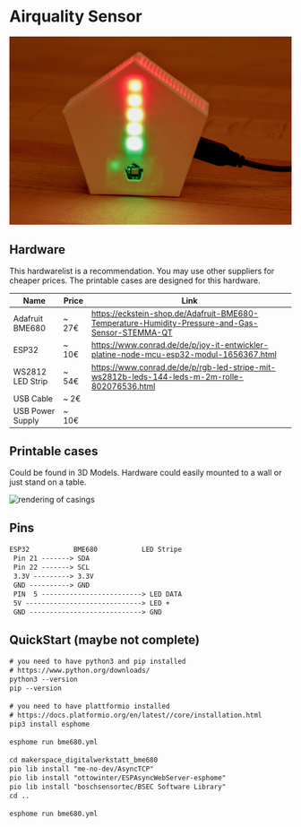 # Airquality Sensor

![image of a sensor](https://github.com/harmoniemand/airquality/blob/main/assets/20201111-_K0A0501.jpg?raw=true)


## Hardware

This hardwarelist is a recommendation. You may use other suppliers for cheaper prices. The printable cases are designed for this hardware.


| Name              | Price | Link
| ----------------- | ----- | ---
| Adafruit BME680   | ~ 27€ | https://eckstein-shop.de/Adafruit-BME680-Temperature-Humidity-Pressure-and-Gas-Sensor-STEMMA-QT
| ESP32             | ~ 10€ | https://www.conrad.de/de/p/joy-it-entwickler-platine-node-mcu-esp32-modul-1656367.html
| WS2812 LED Strip  | ~ 54€ | https://www.conrad.de/de/p/rgb-led-stripe-mit-ws2812b-leds-144-leds-m-2m-rolle-802076536.html
| USB Cable         | ~  2€ |
| USB Power Supply  | ~ 10€ |


## Printable cases

Could be found in 3D Models. Hardware could easily mounted to a wall or just stand on a table.


![rendering of casings](https://github.com/harmoniemand/airquality/blob/main/assets/RenderingEnv_2020-Nov-12_05-47-15AM-000_CustomizedView1602486251_png.png)


## Pins
    
    ESP32           BME680           LED Stripe
     Pin 21 -------> SDA
     Pin 22 -------> SCL
     3.3V ---------> 3.3V
     GND ----------> GND
     PIN  5 -------------------------> LED DATA
     5V -----------------------------> LED +
     GND ----------------------------> GND


## QuickStart (maybe not complete)

    # you need to have python3 and pip installed
    # https://www.python.org/downloads/
    python3 --version
    pip --version

    # you need to have plattformio installed
    # https://docs.platformio.org/en/latest//core/installation.html
    pip3 install esphome
    
    esphome run bme680.yml
    
    cd makerspace_digitalwerkstatt_bme680
    pio lib install "me-no-dev/AsyncTCP"
    pio lib install "ottowinter/ESPAsyncWebServer-esphome"
    pio lib install "boschsensortec/BSEC Software Library"
    cd ..
    
    esphome run bme680.yml
    
    

    
